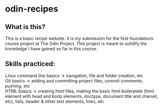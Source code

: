 # odin-recipes

## What is this?  
This is a basic recipe website. It is my submission for the first foundations course project at The Odin Project. This project is meant to solidify the knowledge I have gained so far in this course.  
  
## Skills practiced:  
Linux command line basics -> navigation, file and folder creation, etc  
Git basics -> adding and committing project files, commit comments, pushing, etc  
HTML basics -> creating html files, making the basic html boilerplate (html element with head and body elements, doctype, document title and charset, etc), lists, header & other text elements, links, etc  
